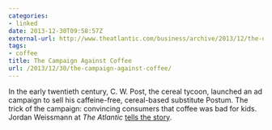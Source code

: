 ```yaml
---
categories:
- linked
date: 2013-12-30T09:58:57Z
external-url: http://www.theatlantic.com/business/archive/2013/12/the-devious-ad-campaign-that-convinced-america-coffee-was-bad-for-kids/282676/
tags:
- coffee
title: The Campaign Against Coffee
url: /2013/12/30/the-campaign-against-coffee/
---
```


In the early twentieth century, C. W. Post, the cereal tycoon, launched an ad 
campaign to sell his caffeine-free, cereal-based substitute Postum. The trick of
the campaign: convincing consumers that coffee was bad for kids. Jordan 
Weissmann at *The Atlantic* [tells the story](http://www.theatlantic.com/business/archive/2013/12/the-devious-ad-campaign-that-convinced-america-coffee-was-bad-for-kids/282676/).
